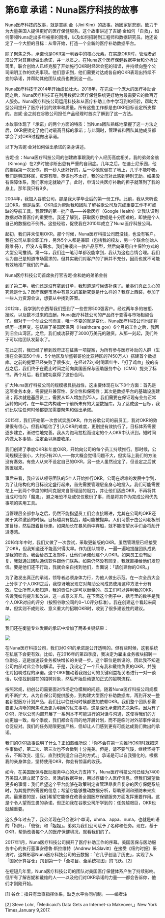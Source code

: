 # 第6章 承诺：Nuna医疗科技的故事

Nuna医疗科技的故事，就是吉妮·金（Jini Kim）的故事。她因家庭悲剧，致力于为大量美国人提供更好的医疗保健服务。这个故事讲述了吉妮·金如何「自救」，如何带领Nuna走出多年被拒的困境，以及如何招聘到工程师和数据研究员。她还设定了一个大胆的目标：从零开始，打造一个全新的医疗补助数据平台。




除了聚焦之外，承诺也是OKR第一利器中的核心元素。在实施OKR时，管理者必须公开对其目标做出承诺，并一以贯之。在Nuna这个医疗保健数据平台和分析公司里，联合创始人已经克服了开始施行OKR时经常会犯的错误，并持续向整个公司阐明工作的优先事项。他们意识到，他们需要对达成各自的OKR表现出持续不变的承诺，并帮助其他团队成员也做到这一点。

Nuna医疗科技于2014年开始成长壮大。2018年，在完成一个庞大的医疗补助合同之后，Nuna医疗科技正在利用数据让医疗保健系统更好地为最需要它的数百万人服务。Nuna医疗科技公司运用科技和从医疗补助工作中学习到的经验，帮助大型公司提升了医疗计划的效率和质量。所有这些工作都是由OKR目标设定所支撑的。吉妮·金之前在谷歌公司担任产品经理时首次了解到了这一方法。

本故事体现了「承诺」的两个方面的特质：当Nuna团队熟练地掌握了这一方法之后，OKR便锁定了他们对最高目标的承诺；与此同时，管理者和团队其他成员都学会了对OKR过程做出承诺。

以下为吉妮·金对如何做出承诺的亲身讲述。



吉妮·金：Nuna医疗科技公司的创建故事跟我的个人经历高度相关。我的弟弟金翁（Kimong）在2岁时被诊断出患有严重的自闭症。几年之后，在迪士尼乐园，他的癫痫第一次发作。前一秒人还好好的，后一秒他就倒在了地上，几乎不能呼吸。我们是韩国移民，资源有限，英语也不太好，我的父母对此感到特别无助。如果没有保障体系，我们家肯定就破产了。此时，申请公共医疗补助的担子就落到了我的身上，那年我只有9岁。

2004年，我加入谷歌公司，那是我大学毕业后的第一份工作。此前，我从未听说过OKR。但是后来，OKR成为帮助我和团队了解谷歌公司及完成重要工作不可或缺的导航工具。我管理的第一批产品——谷歌医疗（Google Health）让我认识到数据对改善医疗的重要性。我还了解到，获取医疗数据是十分困难的，即使是个人自己的数据也不例外。这些经验，促使我在2010年成立了Nuna医疗科技公司。

起初，我们并未使用OKR。那个时候，Nuna医疗科技公司既没钱，也没有客户。我在公司从事全职工作，另外5个人都是兼职（包括我的校友，另一个联合创始人戴维·陈），但没人有薪水。我们拼凑出一款产品原型，然后向采用自主保险方式的大型公司推销。第一年，我们连一笔订单都没能拿到，我认为这也合情合理。我们认为自己是知道市场需求的，但其实我们对客户的了解并不充分，因而也就不可能有效地推广我们的产品。



Nuna医疗科技公司首席执行官吉妮·金和她的弟弟金翁


到了第二年，我们还是没有拿到订单，我知道是时候该补课了。董事们真正关心的究竟是什么？医疗保健市场中有意义的革新究竟是什么样的？我穿上西装，参加了一些人力资源会议，想要从中找到答案。

2012年，我学到的东西帮我们签到了一些世界500强客户。经过两年多的被拒、挫败，以及数不过来的应酬，Nuna医疗科技公司的产品终于变得与市场相契合了。但对于一个创业公司而言，唯一不变的就是变化，Nuna医疗科技公司也即将经历一场巨变。在结束了美国医保网（Healthcare.gov）6个月的工作之后，我回到旧金山湾区。之后，我们成功获得了3000万美元的融资。从那一刻起，我们终于可以给团队发薪水了。

在此之前，我已经了解到政府正在征集一项提案，为所有参与医疗补助的人群（生活在全美国50个州、5个地区及华盛顿哥伦比亚特区的7450万人）搭建首个数据库。之前的提案已经失败了很多次。在经过72小时喝着红牛、「打了鸡血」般的奋战之后，我们终于在截止时间之前向美国医保与医助服务中心（CMS）提交了标书。两个月后，我们成功赢得了这份合同。

扩大Nuna医疗科技公司的规模极具挑战性，这主要体现在以下3个方面：首先是这项业务本身，需要提升兼容性、安全性和保密性；其次是数据平台的基础设施建设；再次就是基层员工，需要从15人增加到75人。我们需要在保证现有业务正常运转的同时，在一年之内构建一个前所未有的大型数据库。为了达成这一目标，我们比以往任何时候都更加需要聚焦和做出承诺。

2015年，我们开始第一次尝试实施OKR。作为谷歌公司的前员工，我对OKR的效果很有信心，但我却低估了引入OKR的难度，更别提有效执行了。目标体系需要逐步建立，渐进性地完善。我从为跑马拉松而设定的个人OKR中认识到，短时间内做太多事情，注定会以痛苦收尾。

我们创建了季度OKR和年度OKR，开始向公司的每个员工持续推行。那时候，公司规模还很小，大约只有20人——你大概会觉得问题不大，但实际上我们的方法没有奏效。有些人从来不设定自己的OKR，另一些人虽然设定了，但设定之后就搁置起来。

事后来看，我应该从领导团队的5个人开始推行OKR。公司在艰难的发展中学到，为了让结构化的目标设定盛行起来，首先需要管理层全身心地投入。我们可能需要花上一到两个季度的时间克服来自管理层的阻力，并让他们适应OKR，不再将其当成可怕的「魔鬼」，避之唯恐不及或仅仅敷衍了事，而是将其作为完成公司优先事项的实用工具。

当管理层全部参与之后，仍然不能指望员工们会直接跟进，尤其在公司的OKR还属于某种激励的时候。目标越具有挑战，越可能被抛弃。人们习惯于由公司老板制定目标，然后跟着目标走。如果船长在暴风雨中弃船，就不能指望水手们会将船开进港湾。

2016年年中时，我们又做了一次尝试，采取更新版的OKR。虽然管理层已经接受了OKR，但我知道还不能高兴得太早。作为团队领导，一遍一遍地提醒团队成员是我的职责。我会给员工发邮件，让他们承诺创建个人OKR。如果员工没有回复，我就通过团队通信软件跟他们联系。如果仍然没有回复，我就直接给他们发短信。要是他们还不行动，我就会亲自找到他们，当面说：「请创建你的OKR。」

为了激发出真正的承诺，领导者必须身体力行，为他人做出示范。在一次全员大会上分享了个人OKR之后，我惊讶地发现它对帮助公司成员使用这种方法十分有效。它让所有人都知道，我的责任也是可以衡量的。员工们可以评判我的OKR，告诉我如何提升和改进，这一点意义非凡。在下面这个例子中，括号里的数字是我个人OKR对应的评分（按照谷歌公司的0~1.0评分标准）。我在创建这个看起来简单，但实则不成则败、意义重大的招聘OKR时，收到了很多建设性的建议。


![](https://raw.githubusercontent.com/dalong0514/selfstudy/master/图片链接/复制书籍/2019740.PNG)

我们还在衡量专业发展的承诺中增加了两条关键结果：

![](https://raw.githubusercontent.com/dalong0514/selfstudy/master/图片链接/复制书籍/2019741.PNG)

在Nuna医疗科技公司，我们对OKR的承诺是公开透明的。但有些时候，这套系统在私底下会更有效。比如，在2016年的第四季度，我决定为雇主业务板块招聘一位副总，这是加速该业务板块增长的关键一步。这个职位是新设的，因此我不知道公司内部对此会作何解读。于是，我设定了一个只有我和戴维负责的OKR，并强化对招聘过程的承诺。这个OKR推动着我跟公司的关键利益相关者进行一对一谈话，以便找到潜在的招聘对象，然后开始启动更加正式的招聘流程。

按照常规，初创公司需要面对市场定位模糊的问题。随着Nuna医疗科技公司规模的不断扩大，从为自保公司提供服务，到构建大型医疗补助数据库，再到开发一整套新型医疗计划产品，我们比以往任何时候都更加依赖OKR。我们整个团队都需要更为清晰的聚焦点及更为明确的优先事项，这是深化承诺的先决条件。因为有了OKR，所以公司内部开展了一系列本不可能进行的对话与沟通，这使得我们的方向更加一致。每个季度，我们都会有目的地开展计划，而不是临时对外部事件做出仓促应对。我们的任务期限更加严格，但却让人们感到更有可能达成我们做出的承诺。

我们的OKR故事说明了什么？正如戴维所说：「你不会在第一次推行OKR时就把这件事做好，第二次、第三次也不会做到十分完美。但是，请不要气馁，继续坚持下去，不断改变、适应，直到找到适合自己的方式。」承诺是可以自我强化的。根据我的亲身体会，坚持使用OKR，你会有惊喜的收获。

如今，在美国医保与医助服务中心的大力支持下，Nuna医疗科技公司已经为7400万美国人建立起了安全、灵活的数据平台，用以存储个人医疗信息。但我们渴望做更多的事情：我们希望这个平台能够在政策制定者管理昂贵且复杂的医疗保健系统时，为其提供所需要的信息；希望它能够推动数据分析，帮助预测和预防未来疾病。最重要的是，我们希望它能够在改善全国医疗保健服务方面发挥重要作用。这是个令人望而生畏的承诺。但正如我在谷歌公司所学到的：任务越艰巨，OKR也就越重要。

这么多年过去了，我弟弟现在只会说3个单词，uhma、appa、nuna，也就是韩语的「妈妈」、「爸爸」和「姐姐」。弟弟为我们公司赋予了名称和任务。现在，基于OKR，帮助改善每个人的医疗保健境况，就看我们的了。



2017年1月，Nuna医疗科技公司揭开了医疗补助工作的序幕。美国医保与医助服务中心的执行董事安德鲁·斯拉维特（Andrew M.Slavitt）在接受《纽约时报》采访时，这样形容Nuna医疗科技公司的云数据：「它几乎创造了历史」，实现了从「国家计算谷仓」[1]到第一个「全项目、全系统视图」的飞跃。[2]

在短短几年里，Nuna医疗科技公司的团队对美国医疗保健体系产生了持续影响。但所有了解吉妮和戴维的人——以及他们对OKR承诺的力量——都会告诉你，他们才刚刚开始。

[1] 谷仓：指只有垂直指挥体系，缺乏水平协同机制。——编者注

[2] Steve Lohr,「Medicaid’s Data Gets an Internet-ra Makeover,」New York Times,January 9,2017.


